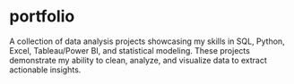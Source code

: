 # portfolio
A collection of data analysis projects showcasing my skills in SQL, Python, Excel, Tableau/Power BI, and statistical modeling. These projects demonstrate my ability to clean, analyze, and visualize data to extract actionable insights.
